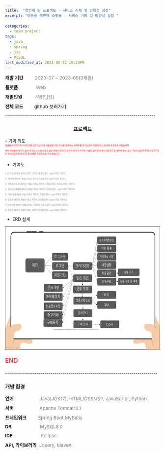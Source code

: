 ```yaml
---
title:  "첫번째 팀 프로젝트 - 서비스 기획 및 방향성 설정"
excerpt: "아동용 책판매 쇼핑몰 - 서비스 기획 및 방향성 설정 "

categories:
  - team preject
tags:
  - java
  - spring
  - jsp
  - MySQL
last_modified_at: 2023-08-28 19:23PM
---
```

<div style = "font-size : 15px; margin-bottom: 10px;"><span style="font-weight: bold;">개발 기간</span>&nbsp;&nbsp;&nbsp;&nbsp;&nbsp;&nbsp;&nbsp;&nbsp;<span style="color:gray"> 2023-07 ~ 2023-09(3개월)</span></div>

<div style = "font-size : 15px; margin-bottom: 10px;"><span style="font-weight: bold;">플랫폼</span>&nbsp;&nbsp;&nbsp;&nbsp;&nbsp;&nbsp;&nbsp;&nbsp;&nbsp;&nbsp;&nbsp;&nbsp;&nbsp;&nbsp;<span style="color:gray">Web</span></div>

<div style = "font-size : 15px; margin-bottom: 10px;"><span style="font-weight: bold;">개발인원</span>&nbsp;&nbsp;&nbsp;&nbsp;&nbsp;&nbsp;&nbsp;&nbsp;&nbsp;&nbsp;<span style="color:gray">4명(팀장)</span></div>

<div style = "font-size : 15px; margin-bottom: 10px;"><span style="font-weight: bold; ">전체 코드&nbsp;&nbsp;&nbsp;&nbsp;&nbsp;&nbsp;&nbsp;&nbsp;&nbsp;</span><a href="https://github.com/kwonyeongdae/portfolio" style="text-decoration: none;"> github 보러가기</a></div>
----------------------------------------------------------------------------
<h3 style ="text-align: center;">프로젝트</h3>
- 기획 의도
<div style = "font-size : 7px; color:red; margin-bottom: 7px">
팀원들과 여러가지 아이디어를 공유하던 도중 아동만을 위한 도서를 판매하는 사이트를 만드는것이 어떨까 라는 생각에 추진하게 되었습니다.
</div>
<div style = "font-size : 7px; color:red; margin-bottom: 20px">
아동 연령별로 부모가 읽어 주거나 스스로 읽을수 있는 책등이 모두 다르지만 아이가 커가면서 쓸모 없어진 아동도서를 중고로 재판매 할수 있는 기능이 있다면 좋지 않을까?
라는 생각으로 B2C와 C2C를 이용한 프로젝트를 기획 했습니다.
</div>

- 기여도
<div style = "font-size : 7px; color:red; margin-bottom: 7px">
<span style="color:gray">1. 로그인 및 회원 관리(기여도 30%) 프론트엔드 -jsp(기여도 30%)</span>
</div>

<div style = "font-size : 7px; color:red; margin-bottom: 7px">
<span style="color:gray">2. 책 판매 페이지 개발(기여도 80%) 프론트엔드-jsp(기여도 80%)</span>
</div>

<div style = "font-size : 7px; color:red; margin-bottom: 7px">
<span style="color:gray">3. 판매자간 C2C 페이지 개발(기여도 100%) 프론트엔드-html(기여도 100%)</span>
</div>

<div style = "font-size : 7px; color:red; margin-bottom: 7px">
<span style="color:gray">4. 장바구니&결제 페이지 개발(기여도 100%) 프론트엔드 -jsp(기여도 100%)</span>
</div>

<div style = "font-size : 7px; color:red; margin-bottom: 7px">
<span style="color:gray">5. 거래/교환/환불 기능(기여도 100%) 프론트엔드 -jsp(기여도 100%)</span>
</div>

<div style = "font-size : 7px; color:red; margin-bottom: 7px">
<span style="color:gray">6. 관리자 페이지 개발(기여도 100%) 프론트엔드-jsp(기여도 100%)</span>
</div>

<div style = "font-size : 7px; color:red; margin-bottom: 7px">
<span style="color:gray">7. 문의사항 페이지 개발(기여도 100%) 프론드엔드-jsp(기여도 100%)</span>
</div>

<div style = "font-size : 7px; color:red; margin-bottom: 7px">
<span style="color:gray">8. 관리자 페이지 개발(기여도 100%) 프론트엔드-jsp(기여도 100%)</span>
</div>

- ERD 설계
<img src="/assets/images/st.png" width="800px" height="400px" title="px(픽셀) 크기 설정" alt="RubberDuck"/>
<div style = "font-size : 20px; color:red; margin-bottom: 15px">


END
</div>
-----------------------------------------------------------------------------
<h3>개발 환경</h3>
<div style = "font-size : 15px; margin-bottom: 10px;"><span style="font-weight: bold;">언어</span>&nbsp;&nbsp;&nbsp;&nbsp;&nbsp;&nbsp;&nbsp;&nbsp;&nbsp;&nbsp;&nbsp;&nbsp;&nbsp;&nbsp;&nbsp;&nbsp;&nbsp;&nbsp;&nbsp;&nbsp;<span style="color:gray">Java(JDK17), HTML/CSS/JSP, JavaScript, Python</span></div>

<div style = "font-size : 15px; margin-bottom: 10px;"><span style="font-weight: bold;">서버</span>&nbsp;&nbsp;&nbsp;&nbsp;&nbsp;&nbsp;&nbsp;&nbsp;&nbsp;&nbsp;&nbsp;&nbsp;&nbsp;&nbsp;&nbsp;&nbsp;&nbsp;&nbsp;&nbsp;&nbsp;<span style="color:gray">Apache Tomcat10.1</span></div>

<div style = "font-size : 15px; margin-bottom: 10px;"><span style="font-weight: bold;">프레임워크</span>&nbsp;&nbsp;&nbsp;&nbsp;&nbsp;&nbsp;&nbsp;&nbsp;&nbsp;<span style="color:gray">Spring Boot,MyBatis</span></div>

<div style = "font-size : 15px; margin-bottom: 10px;"><span style="font-weight: bold;">DB</span>&nbsp;&nbsp;&nbsp;&nbsp;&nbsp;&nbsp;&nbsp;&nbsp;&nbsp;&nbsp;&nbsp;&nbsp;&nbsp;&nbsp;&nbsp;&nbsp;&nbsp;&nbsp;&nbsp;&nbsp;&nbsp;&nbsp;<span style="color:gray">MySQL8.0</span></div>

<div style = "font-size : 15px; margin-bottom: 10px;"><span style="font-weight: bold;">IDE</span> &nbsp;&nbsp;&nbsp;&nbsp;&nbsp;&nbsp;&nbsp;&nbsp;&nbsp;&nbsp;&nbsp;&nbsp;&nbsp;&nbsp;&nbsp;&nbsp;&nbsp;&nbsp;&nbsp;&nbsp;&nbsp;<span style="color:gray">Eclipse</span></div>

<div style ="margin-bottom: 10px; font-size : 15px; "><span style="font-weight: bold;">API, 라이브러리</span>&nbsp;&nbsp;<span style="color:gray;">Jquery, Maven</span></div>
